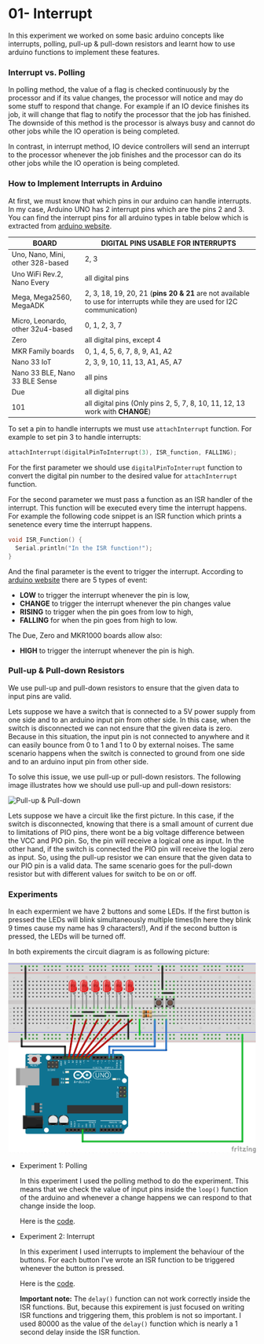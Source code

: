 # 01- Interrupt
In this experiment we worked on some basic arduino concepts like interrupts, polling, pull-up & pull-down resistors and learnt how to use arduino functions to implement these features.

### Interrupt vs. Polling

In polling method, the value of a flag is checked continuously by the processor and if its value changes, the processor will notice and may do some stuff to respond that change. For example if an IO device finishes its job, it will change that flag to notify the processor that the job has finished. The downside of this method is the processor is always busy and cannot do other jobs while the IO operation is being completed.

In contrast, in interrupt method, IO device controllers will send an interrupt to the processor whenever the job finishes and the processor can do its other jobs while the IO operation is being completed.

### How to Implement Interrupts in Arduino

At first, we must know that which pins in our arduino can handle interrupts. In my case, Arduino UNO has 2 interrupt pins which are the pins 2 and 3. You can find the interrupt pins for all arduino types in table below which is extracted from [arduino website](https://www.arduino.cc/reference/en/language/functions/external-interrupts/attachinterrupt/).

| BOARD                             | DIGITAL PINS USABLE FOR INTERRUPTS                           |
| --------------------------------- | ------------------------------------------------------------ |
| Uno, Nano, Mini, other 328-based  | 2, 3                                                         |
| Uno WiFi Rev.2, Nano Every        | all digital pins                                             |
| Mega, Mega2560, MegaADK           | 2, 3, 18, 19, 20, 21 (**pins 20 & 21** are not available to use for interrupts while they are used for I2C communication) |
| Micro, Leonardo, other 32u4-based | 0, 1, 2, 3, 7                                                |
| Zero                              | all digital pins, except 4                                   |
| MKR Family boards                 | 0, 1, 4, 5, 6, 7, 8, 9, A1, A2                               |
| Nano 33 IoT                       | 2, 3, 9, 10, 11, 13, A1, A5, A7                              |
| Nano 33 BLE, Nano 33 BLE Sense    | all pins                                                     |
| Due                               | all digital pins                                             |
| 101                               | all digital pins (Only pins 2, 5, 7, 8, 10, 11, 12, 13 work with **CHANGE**) |

To set a pin to handle interrupts we must use `attachInterrupt` function. For example to set pin 3 to handle interrupts:

```C++
attachInterrupt(digitalPinToInterrupt(3), ISR_function, FALLING);
```

For the first parameter we should use `digitalPinToInterrupt` function to convert the digital pin number to the desired value for `attachInterrupt` function.

For the second parameter we must pass a function as an ISR handler of the interrupt. This function will be executed every time the interrupt happens. For example the following code snippet is an ISR function which prints a senetence every time the interrupt happens.

```C++
void ISR_Function() {
  Serial.println("In the ISR function!");
}
```

And the final parameter is the event to trigger the interrupt. According to [arduino website](https://www.arduino.cc/reference/en/language/functions/external-interrupts/attachinterrupt/) there are 5 types of event:

- **LOW** to trigger the interrupt whenever the pin is low,
- **CHANGE** to trigger the interrupt whenever the pin changes value
- **RISING** to trigger when the pin goes from low to high,
- **FALLING** for when the pin goes from high to low.

The Due, Zero and MKR1000 boards allow also:

- **HIGH** to trigger the interrupt whenever the pin is high.

### Pull-up & Pull-down Resistors

We use pull-up and pull-down resistors to ensure that the given data to input pins are valid. 

Lets suppose we have a switch that is connected to a 5V power supply from one side and to an arduino input pin from other side. In this case, when the switch is disconnected we can not ensure that the given data is zero. Because in this situation, the input pin is not connected to anywhere and it can easily bounce from 0 to 1 and 1 to 0 by external noises.  The same scenario happens when the switch is connected to ground from one side and to an arduino input pin from other side.

To solve this issue, we use pull-up or pull-down resistors. The following image illustrates how we should use pull-up and pull-down resistors:

<img width="832" alt="Pull-up & Pull-down" src="https://user-images.githubusercontent.com/60196448/140920253-b03e36e2-0028-4659-89db-2460cf49eaba.png">

Lets suppose we have a circuit like the first picture. In this case, if the switch is disconnected, knowing that there is a small amount of current due to limitations of PIO pins, there wont be a big voltage difference between the VCC and PIO pin. So, the pin will receive a logical one as input. In the other hand, if the switch is connected the PIO pin will receive the logial zero as input. So, using the pull-up resistor we can ensure that the given data to our PIO pin is a valid data. The same scenario goes for the pull-down resistor but with different values for switch to be on or off.

### Experiments

In each expermient we have 2 buttons and some LEDs. If the first button is pressed the LEDs will blink simultaneously multiple times(In here they blink 9 times cause my name has 9 characters!), And if the second button is pressed, the LEDs will be turned off.

In both expirements the circuit diagram is as following picture:

<img alt="Diagram" src="Diagram.png">

- Experiment 1: Polling

  In this experiment I used the polling method to do the experiment. This means that we check the value of input pins inside the `loop()` function of the arduino and whenever a change happens we can respond to that change inside the loop.

  Here is the [code](Polling/Polling.ino).

- Experiment 2: Interrupt

  In this experiment I used interrupts to implement the behaviour of the buttons. For each button I've wrote an ISR function to be triggered whenever the button is pressed.

  Here is the [code](Interrupt/Interrupt.ino).

  **Important note:** The `delay()` function can not work correctly inside the ISR functions. But, because this expirement is just focused on writing ISR functions and triggering them, this problem is not so important. I used 80000 as the value of the `delay()` function which is nearly a 1 second delay inside the ISR function.

  


